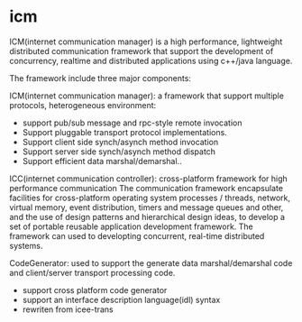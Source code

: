 icm
===

ICM(internet communication manager) is a high performance, lightweight distributed communication framework that support 
the development of concurrency, realtime and distributed applications using c++/java language.

  The framework include three major components:

  ICM(internet communication manager): a framework that support multiple protocols, heterogeneous environment:
   * support pub/sub message and rpc-style remote invocation
   * Support pluggable transport protocol implementations. 
   * Support client side synch/asynch method invocation
   * Support server side synch/asynch method dispatch
   * Support efficient data marshal/demarshal..

  ICC(internet communication controller): cross-platform framework for high performance communication
The communication framework encapsulate facilities for cross-platform operating system processes / threads, network, 
virtual memory, event distribution, timers and message queues and other, and the use of design patterns and 
hierarchical design ideas, to develop a set of portable reusable application development framework. 
The framework can used to developting concurrent, real-time distributed systems.

  CodeGenerator: used to support the generate data marshal/demarshal code and client/server transport processing code.
   * support cross platform code generator
   * support an interface description language(idl) syntax
   * rewriten from icee-trans
 
